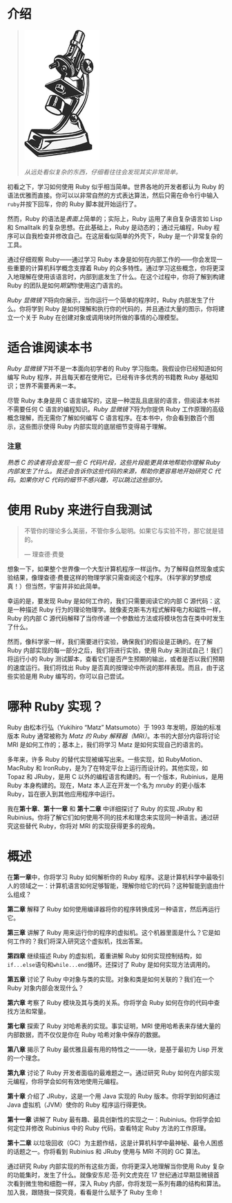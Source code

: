 # 介绍

> ![没有标题的图片](img/httpatomoreillycomsourcenostarchimages1853819.png.jpg)
> 
> *从远处看似复杂的东西，仔细看往往会发现其实非常简单。*

初看之下，学习如何使用 Ruby 似乎相当简单。世界各地的开发者都认为 Ruby 的语法优雅而直接。你可以以非常自然的方式表达算法，然后只需在命令行中输入`ruby`并按下回车，你的 Ruby 脚本就开始运行了。

然而，Ruby 的语法是*表面上*简单的；实际上，Ruby 运用了来自复杂语言如 Lisp 和 Smalltalk 的复杂思想。在此基础上，Ruby 是动态的；通过元编程，Ruby 程序可以自我检查并修改自己。在这层看似简单的外壳下，Ruby 是一个非常复杂的工具。

通过仔细观察 Ruby——通过学习 Ruby 本身是如何在内部工作的——你会发现一些重要的计算机科学概念支撑着 Ruby 的众多特性。通过学习这些概念，你将更深入地理解在使用该语言时，内部到底发生了什么。在这个过程中，你将了解到构建 Ruby 的团队是如何*期望*你使用这门语言的。

*Ruby 显微镜下*将向你展示，当你运行一个简单的程序时，Ruby 内部发生了什么。你将学到 Ruby 是如何理解和执行你的代码的，并且通过大量的图示，你将建立一个关于 Ruby 在创建对象或调用块时所做的事情的心理模型。

# 适合谁阅读本书

*Ruby 显微镜下*并不是一本面向初学者的 Ruby 学习指南。我假设你已经知道如何编写 Ruby 程序，并且每天都在使用它。已经有许多优秀的书籍教 Ruby 基础知识；世界不需要再来一本。

尽管 Ruby 本身是用 C 语言编写的，这是一种混乱且底层的语言，但阅读本书并不需要任何 C 语言的编程知识。*Ruby 显微镜下*将为你提供 Ruby 工作原理的高级概念理解，而无需你了解如何编写 C 语言程序。在本书中，你会看到数百个图示，这些图示使得 Ruby 内部实现的底层细节变得易于理解。

### 注意

*熟悉 C 的读者将会发现一些 C 代码片段，这些片段能更具体地帮助你理解 Ruby 内部发生了什么。我还会告诉你这些代码的来源，帮助你更容易地开始研究 C 代码。如果你对 C 代码的细节不感兴趣，可以跳过这些部分。*

# 使用 Ruby 来进行自我测试

> 不管你的理论多么美丽，不管你多么聪明。如果它与实验不符，那它就是错的。
> 
> — 理查德·费曼

想象一下，如果整个世界像一个大型计算机程序一样运作。为了解释自然现象或实验结果，像理查德·费曼这样的物理学家只需查阅这个程序。（科学家的梦想成真！）但当然，宇宙并非如此简单。

幸运的是，要发现 Ruby 是如何工作的，我们只需要阅读它的内部 C 源代码：这是一种描述 Ruby 行为的理论物理学。就像麦克斯韦方程式解释电力和磁性一样，Ruby 的内部 C 源代码解释了当你传递一个参数给方法或将模块包含在类中时发生了什么。

然而，像科学家一样，我们需要进行实验，确保我们的假设是正确的。在了解 Ruby 内部实现的每一部分之后，我们将进行实验，使用 Ruby 来测试自己！我们将运行小的 Ruby 测试脚本，查看它们是否产生预期的输出，或者是否以我们预期的速度运行。我们将找出 Ruby 是否真的按理论中所说的那样表现。而且，由于这些实验是用 Ruby 编写的，你可以自己尝试。

# 哪种 Ruby 实现？

Ruby 由松本行弘（Yukihiro “Matz” Matsumoto）于 1993 年发明，原始的标准版本 Ruby 通常被称为 *Matz 的 Ruby 解释器（MRI）*。本书的大部分内容将讨论 MRI 是如何工作的；基本上，我们将学习 Matz 是如何实现自己的语言的。

多年来，许多 Ruby 的替代实现被编写出来。一些实现，如 RubyMotion、MacRuby 和 IronRuby，是为了在特定平台上运行而设计的。其他实现，如 Topaz 和 JRuby，是用 C 以外的编程语言构建的。有一个版本，Rubinius，是用 Ruby 本身构建的。现在，Matz 本人正在开发一个名为 *mruby* 的更小版本 Ruby，旨在嵌入到其他应用程序中运行。

我在**第十章**、**第十一章** 和 **第十二章** 中详细探讨了 Ruby 的实现 JRuby 和 Rubinius。你将了解它们如何使用不同的技术和理念来实现同一种语言。通过研究这些替代 Ruby，你将对 MRI 的实现获得更多的视角。

# 概述

在**第一章**中，你将学习 Ruby 如何解析你的 Ruby 程序。这是计算机科学中最吸引人的领域之一：计算机语言如何足够智能，理解你给它的代码？这种智能到底由什么组成？

**第二章** 解释了 Ruby 如何使用编译器将你的程序转换成另一种语言，然后再运行它。

**第三章** 讲解了 Ruby 用来运行你的程序的虚拟机。这个机器里面是什么？它是如何工作的？我们将深入研究这个虚拟机，找出答案。

**第四章** 继续描述 Ruby 的虚拟机，着重讲解 Ruby 如何实现控制结构，如`if...else`语句和`while...end`循环。还探讨了 Ruby 是如何实现方法调用的。

**第五章** 讨论了 Ruby 中对象与类的实现。对象和类是如何关联的？我们在一个 Ruby 对象内部会发现什么？

**第六章** 考察了 Ruby 模块及其与类的关系。你将学会 Ruby 如何在你的代码中查找方法和常量。

**第七章** 探索了 Ruby 对哈希表的实现。事实证明，MRI 使用哈希表来存储大量的内部数据，而不仅仅是你在 Ruby 哈希对象中保存的数据。

**第八章** 揭示了 Ruby 最优雅且最有用的特性之一——块，是基于最初为 Lisp 开发的一个理念。

**第九章** 讨论了 Ruby 开发者面临的最难题之一。通过研究 Ruby 如何在内部实现元编程，你将学会如何有效地使用元编程。

**第十章** 介绍了 JRuby，这是一个用 Java 实现的 Ruby 版本。你将学到如何通过 Java 虚拟机（JVM）使你的 Ruby 程序运行得更快。

**第十一章** 讲解了 Ruby 最有趣、最具创新性的实现之一：Rubinius。你将学会如何定位并修改 Rubinius 中的 Ruby 代码，查看特定 Ruby 方法的工作原理。

**第十二章** 以垃圾回收（GC）为主题作结，这是计算机科学中最神秘、最令人困惑的话题之一。你将看到 Rubinius 和 JRuby 使用与 MRI 不同的 GC 算法。

通过研究 Ruby 内部实现的所有这些方面，你将更深入地理解当你使用 Ruby 复杂的功能集时，发生了什么。就像安东尼·范·列文虎克在 17 世纪通过早期显微镜首次看到微生物和细胞一样，深入 Ruby 内部，你将发现一系列有趣的结构和算法。加入我，跟随我一探究竟，看看是什么赋予了 Ruby 生命！

